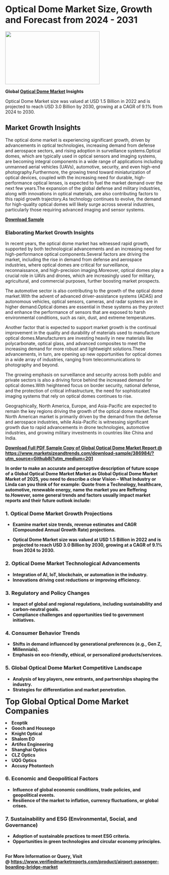 <H1>Optical Dome Market Size, Growth and Forecast from 2024 - 2031</H1><img class="aligncenter size-medium wp-image-584254" src="https://thirdeyenews.in/wp-content/uploads/2024/09/Global-Market-Research-300x168.jpeg" alt="" width="300" height="168" /><p><strong>Global&nbsp;<a href="https://www.marketsizeandtrends.com/download-sample/386984/?utm_source=Github8j?utm_medium=201">Optical Dome Market</a> Insights</strong></p><p>Optical Dome Market size was valued at USD 1.5 Billion in 2022 and is projected to reach USD 3.0 Billion by 2030, growing at a CAGR of 9.1% from 2024 to 2030.</p><p><h2>Market Growth Insights</h2> <p>The optical dome market is experiencing significant growth, driven by advancements in optical technologies, increasing demand from defense and aerospace sectors, and rising adoption in surveillance systems.Optical domes, which are typically used in optical sensors and imaging systems, are becoming integral components in a wide range of applications including unmanned aerial vehicles (UAVs), automotive, security, and even high-end photography.Furthermore, the growing trend toward miniaturization of optical devices, coupled with the increasing need for durable, high-performance optical lenses, is expected to fuel the market demand over the next few years.The expansion of the global defense and military industries, along with innovations in optical materials, are also contributing factors to this rapid growth trajectory.As technology continues to evolve, the demand for high-quality optical domes will likely surge across several industries, particularly those requiring advanced imaging and sensor systems.</p> <p><strong><a href="#">Download Sample</a></strong></p> <h3>Elaborating Market Growth Insights</h3> <p>In recent years, the optical dome market has witnessed rapid growth, supported by both technological advancements and an increasing need for high-performance optical components.Several factors are driving the market, including the rise in demand from defense and aerospace industries, where optical domes are critical for surveillance, reconnaissance, and high-precision imaging.Moreover, optical domes play a crucial role in UAVs and drones, which are increasingly used for military, agricultural, and commercial purposes, further boosting market prospects.</p> <p>The automotive sector is also contributing to the growth of the optical dome market.With the advent of advanced driver-assistance systems (ADAS) and autonomous vehicles, optical sensors, cameras, and radar systems are in higher demand.Optical domes are essential in these systems as they protect and enhance the performance of sensors that are exposed to harsh environmental conditions, such as rain, dust, and extreme temperatures.</p> <p>Another factor that is expected to support market growth is the continual improvement in the quality and durability of materials used to manufacture optical domes.Manufacturers are investing heavily in new materials like polycarbonate, optical glass, and advanced composites to meet the increasing demand for more robust and lightweight solutions.These advancements, in turn, are opening up new opportunities for optical domes in a wide array of industries, ranging from telecommunications to photography and beyond.</p> <p>The growing emphasis on surveillance and security across both public and private sectors is also a driving force behind the increased demand for optical domes.With heightened focus on border security, national defense, and the protection of critical infrastructure, the need for sophisticated imaging systems that rely on optical domes continues to rise.</p> <p>Geographically, North America, Europe, and Asia-Pacific are expected to remain the key regions driving the growth of the optical dome market.The North American market is primarily driven by the demand from the defense and aerospace industries, while Asia-Pacific is witnessing significant growth due to rapid advancements in drone technologies, automotive industries, and growing military investments in countries like China and India.</p> <p><strong><a href="#"></p><p><span class=""><strong>Download Full PDF Sample Copy of Global Optical Dome Market Report</strong> @ <a href="https://www.marketsizeandtrends.com/download-sample/386984/?utm_source=Github8j?utm_medium=201" target="_blank">https://www.marketsizeandtrends.com/download-sample/386984/?utm_source=Github8j?utm_medium=201</a></span></p><p>In order to make an accurate and perceptive description of future scope of a Global&nbsp;Optical Dome Market Market as Global&nbsp;Optical Dome Market Market of 2025, you need to describe a clear Vision &ndash; What Industry or Linda can you think of for example: Quote from a Technology, healthcare, automotive, renewable energy, name the market you are Reffering to.However, some general trends and factors usually impact market reports and their future outlook include:</p><h3>1.&nbsp;<strong>Optical Dome Market Growth Projections</strong></h3><ul><li>Examine market size trends, revenue estimates and CAGR (Compounded Annual Growth Rate) projections.</li><li><p>Optical Dome Market size was valued at USD 1.5 Billion in 2022 and is projected to reach USD 3.0 Billion by 2030, growing at a CAGR of 9.1% from 2024 to 2030.</p></li></ul><h3>2.&nbsp;<strong>Optical Dome Market Technological Advancements</strong></h3><ul><li>Integration of AI, IoT, blockchain, or automation in the industry.</li><li>Innovations driving cost reductions or improving efficiency.</li></ul><h3>3.&nbsp;<strong>Regulatory and Policy Changes</strong></h3><ul><li>Impact of global and regional regulations, including sustainability and carbon-neutral goals.</li><li>Compliance challenges and opportunities tied to government initiatives.</li></ul><h3>4.&nbsp;<strong>Consumer Behavior Trends</strong></h3><ul><li>Shifts in demand influenced by generational preferences (e.g., Gen Z, Millennials).</li><li>Emphasis on eco-friendly, ethical, or personalized products/services.</li></ul><h3>5.&nbsp;<strong>Global Optical Dome Market Competitive Landscape</strong></h3><ul><li>Analysis of key players, new entrants, and partnerships shaping the industry.</li><li>Strategies for differentiation and market penetration.</li></ul><p data-pm-slice="1 1 []"><span style="color: inherit; font-family: inherit; font-size: 25px;">Top Global Optical Dome Market Companies</span></p><div class="" data-test-id=""><p><li>Ecoptik</li><li> Gooch and Housego</li><li> Knight Optical</li><li> Shalom EO</li><li> Artifex Engineering</li><li> Shanghai Optics</li><li> CLZ Optics</li><li> UQG Optics</li><li> Accusy Photontech</li></p></div><h3>6.&nbsp;<strong>Economic and Geopolitical Factors</strong></h3><ul><li>Influence of global economic conditions, trade policies, and geopolitical events.</li><li>Resilience of the market to inflation, currency fluctuations, or global crises.</li></ul><h3>7.&nbsp;<strong>Sustainability and ESG (Environmental, Social, and Governance)</strong></h3><ul><li>Adoption of sustainable practices to meet ESG criteria.</li><li>Opportunities in green technologies and circular economy principles.</li></ul><h2><strong style="font-size: 14px;">For More Information or Query, Visit @&nbsp;</strong><a style="background-color: #ffffff; font-size: 14px;" href="https://www.marketsizeandtrends.com/report/optical-dome-market/" target="_blank">https://www.verifiedmarketreports.com/product/airport-passenger-boarding-bridge-market</a></h2>